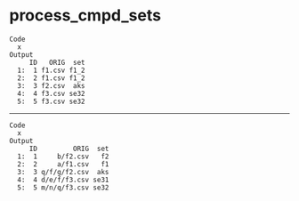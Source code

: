 # process_cmpd_sets

    Code
      x
    Output
         ID   ORIG  set
      1:  1 f1.csv f1_2
      2:  2 f1.csv f1_2
      3:  3 f2.csv  aks
      4:  4 f3.csv se32
      5:  5 f3.csv se32

---

    Code
      x
    Output
         ID         ORIG  set
      1:  1     b/f2.csv   f2
      2:  2     a/f1.csv   f1
      3:  3 q/f/g/f2.csv  aks
      4:  4 d/e/f/f3.csv se31
      5:  5 m/n/q/f3.csv se32

